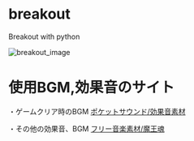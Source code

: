 # breakout
Breakout with python

![breakout_image](https://user-images.githubusercontent.com/61465092/75628875-6582c800-5c20-11ea-89ae-bc1a278eddbb.png)



# 使用BGM,効果音のサイト

  ・ゲームクリア時のBGM
    <a href="https://pocket-se.info/">ポケットサウンド/効果音素材</a>

  ・その他の効果音、BGM
    <a href="https://maoudamashii.jokersounds.com/" title="フリー音楽素材/魔王魂" target="_blank">フリー音楽素材/魔王魂</a>
